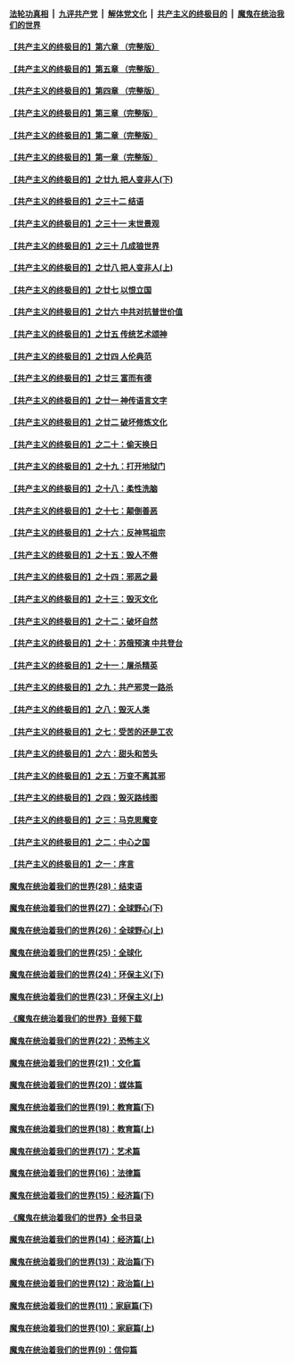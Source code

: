 ####  [法轮功真相](../../../../basic/blob/master/README.md?t=04100301) &nbsp;|&nbsp; [九评共产党](../../../../9ping.md/blob/master/README.md?t=04100301) &nbsp;|&nbsp; [解体党文化](../../../../jtdwh.md/blob/master/README.md?t=04100301)  &nbsp;|&nbsp; [共产主义的终极目的](../../../../gczydzjmd.md/blob/master/README.md?t=04100301) &nbsp;|&nbsp; [魔鬼在统治我们的世界](../../../../mgztzwmdsj.md/blob/master/README.md?t=04100301) 

#### [【共产主义的终极目的】第六章 （完整版）](../pages/nsc422/n11428913.md?t=04100301) 

#### [【共产主义的终极目的】第五章 （完整版）](../pages/nsc422/n11428912.md?t=04100301) 

#### [【共产主义的终极目的】第四章 （完整版）](../pages/nsc422/n11428907.md?t=04100301) 

#### [【共产主义的终极目的】第三章（完整版）](../pages/nsc422/n11428848.md?t=04100301) 

#### [【共产主义的终极目的】第二章（完整版）](../pages/nsc422/n11428831.md?t=04100301) 

#### [【共产主义的终极目的】第一章（完整版）](../pages/nsc422/n11417651.md?t=04100301) 

#### [【共产主义的终极目的】之廿九 把人变非人(下)](../pages/nsc422/n11344140.md?t=04100301) 

#### [【共产主义的终极目的】之三十二 结语](../pages/nsc422/n11360535.md?t=04100301) 

#### [【共产主义的终极目的】之三十一 末世景观](../pages/nsc422/n11351129.md?t=04100301) 

#### [【共产主义的终极目的】之三十 几成狼世界](../pages/nsc422/n11348280.md?t=04100301) 

#### [【共产主义的终极目的】之廿八 把人变非人(上)](../pages/nsc422/n11340492.md?t=04100301) 

#### [【共产主义的终极目的】之廿七 以恨立国](../pages/nsc422/n11336944.md?t=04100301) 

#### [【共产主义的终极目的】之廿六 中共对抗普世价值](../pages/nsc422/n11324785.md?t=04100301) 

#### [【共产主义的终极目的】之廿五 传统艺术颂神](../pages/nsc422/n11296396.md?t=04100301) 

#### [【共产主义的终极目的】之廿四 人伦典范](../pages/nsc422/n11296397.md?t=04100301) 

#### [【共产主义的终极目的】之廿三 富而有德](../pages/nsc422/n11283598.md?t=04100301) 

#### [【共产主义的终极目的】之廿一 神传语言文字](../pages/nsc422/n11263265.md?t=04100301) 

#### [【共产主义的终极目的】之廿二 破坏修炼文化](../pages/nsc422/n11245728.md?t=04100301) 

#### [【共产主义的终极目的】之二十：偷天换日](../pages/nsc422/n11238846.md?t=04100301) 

#### [【共产主义的终极目的】之十九：打开地狱门](../pages/nsc422/n11206376.md?t=04100301) 

#### [【共产主义的终极目的】之十八：柔性洗脑](../pages/nsc422/n11199994.md?t=04100301) 

#### [【共产主义的终极目的】之十七：颠倒善恶](../pages/nsc422/n11179782.md?t=04100301) 

#### [【共产主义的终极目的】之十六：反神骂祖宗](../pages/nsc422/n11166798.md?t=04100301) 

#### [【共产主义的终极目的】之十五：毁人不倦](../pages/nsc422/n11166792.md?t=04100301) 

#### [【共产主义的终极目的】之十四：邪恶之最](../pages/nsc422/n11150249.md?t=04100301) 

#### [【共产主义的终极目的】之十三：毁灭文化](../pages/nsc422/n11135227.md?t=04100301) 

#### [【共产主义的终极目的】之十二：破坏自然](../pages/nsc422/n11135214.md?t=04100301) 

#### [【共产主义的终极目的】之十：苏俄预演 中共登台](../pages/nsc422/n11118424.md?t=04100301) 

#### [【共产主义的终极目的】之十一：屠杀精英](../pages/nsc422/n11118442.md?t=04100301) 

#### [【共产主义的终极目的】之九：共产邪灵一路杀](../pages/nsc422/n11114139.md?t=04100301) 

#### [【共产主义的终极目的】之八：毁灭人类](../pages/nsc422/n11108503.md?t=04100301) 

#### [【共产主义的终极目的】之七：受苦的还是工农](../pages/nsc422/n11101809.md?t=04100301) 

#### [【共产主义的终极目的】之六：甜头和苦头](../pages/nsc422/n11096971.md?t=04100301) 

#### [【共产主义的终极目的】之五：万变不离其邪](../pages/nsc422/n11091285.md?t=04100301) 

#### [【共产主义的终极目的】之四：毁灭路线图](../pages/nsc422/n11086284.md?t=04100301) 

#### [【共产主义的终极目的】之三：马克思魔变](../pages/nsc422/n11061941.md?t=04100301) 

#### [【共产主义的终极目的】之二：中心之国](../pages/nsc422/n11047728.md?t=04100301) 

#### [【共产主义的终极目的】之一：序言](../pages/nsc422/n11086077.md?t=04100301) 

#### [魔鬼在统治着我们的世界(28)：结束语](../pages/nsc422/n10936246.md?t=04100301) 

#### [魔鬼在统治着我们的世界(27)：全球野心(下)](../pages/nsc422/n10928319.md?t=04100301) 

#### [魔鬼在统治着我们的世界(26)：全球野心(上)](../pages/nsc422/n10900318.md?t=04100301) 

#### [魔鬼在统治着我们的世界(25)：全球化](../pages/nsc422/n10788205.md?t=04100301) 

#### [魔鬼在统治着我们的世界(24)：环保主义(下)](../pages/nsc422/n10695307.md?t=04100301) 

#### [魔鬼在统治着我们的世界(23)：环保主义(上)](../pages/nsc422/n10688613.md?t=04100301) 

#### [《魔鬼在统治着我们的世界》音频下载](../pages/nsc422/n10635553.md?t=04100301) 

#### [魔鬼在统治着我们的世界(22)：恐怖主义](../pages/nsc422/n10614727.md?t=04100301) 

#### [魔鬼在统治着我们的世界(21)：文化篇](../pages/nsc422/n10597706.md?t=04100301) 

#### [魔鬼在统治着我们的世界(20)：媒体篇](../pages/nsc422/n10586579.md?t=04100301) 

#### [魔鬼在统治着我们的世界(19)：教育篇(下)](../pages/nsc422/n10564808.md?t=04100301) 

#### [魔鬼在统治着我们的世界(18)：教育篇(上)](../pages/nsc422/n10526970.md?t=04100301) 

#### [魔鬼在统治着我们的世界(17)：艺术篇](../pages/nsc422/n10499093.md?t=04100301) 

#### [魔鬼在统治着我们的世界(16)：法律篇](../pages/nsc422/n10485969.md?t=04100301) 

#### [魔鬼在统治着我们的世界(15)：经济篇(下)](../pages/nsc422/n10469975.md?t=04100301) 

#### [《魔鬼在统治着我们的世界》全书目录](../pages/nsc422/n10464261.md?t=04100301) 

#### [魔鬼在统治着我们的世界(14)：经济篇(上)](../pages/nsc422/n10457370.md?t=04100301) 

#### [魔鬼在统治着我们的世界(13)：政治篇(下)](../pages/nsc422/n10448270.md?t=04100301) 

#### [魔鬼在统治着我们的世界(12)：政治篇(上)](../pages/nsc422/n10444576.md?t=04100301) 

#### [魔鬼在统治着我们的世界(11)：家庭篇(下)](../pages/nsc422/n10440961.md?t=04100301) 

#### [魔鬼在统治着我们的世界(10)：家庭篇(上)](../pages/nsc422/n10435448.md?t=04100301) 

#### [魔鬼在统治着我们的世界(9)：信仰篇](../pages/nsc422/n10432159.md?t=04100301) 

